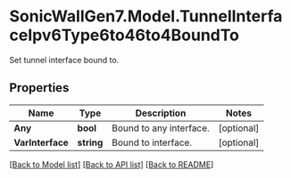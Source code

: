 # SonicWallGen7.Model.TunnelInterfaceIpv6Type6to46to4BoundTo
Set tunnel interface bound to.

## Properties

Name | Type | Description | Notes
------------ | ------------- | ------------- | -------------
**Any** | **bool** | Bound to any interface. | [optional] 
**VarInterface** | **string** | Bound to interface. | [optional] 

[[Back to Model list]](../README.md#documentation-for-models) [[Back to API list]](../README.md#documentation-for-api-endpoints) [[Back to README]](../README.md)

